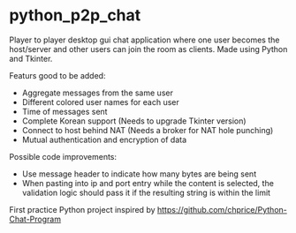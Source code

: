 # python_p2p_chat
Player to player desktop gui chat application where one user becomes the host/server and other users can join the room as clients. Made using Python and Tkinter.


Featurs good to be added:
- Aggregate messages from the same user
- Different colored user names for each user
- Time of messages sent
- Complete Korean support (Needs to upgrade Tkinter version)
- Connect to host behind NAT (Needs a broker for NAT hole punching)
- Mutual authentication and encryption of data


Possible code improvements:
- Use message header to indicate how many bytes are being sent
- When pasting into ip and port entry while the content is selected, the validation logic should pass it if the resulting string is within the limit


First practice Python project inspired by https://github.com/chprice/Python-Chat-Program
